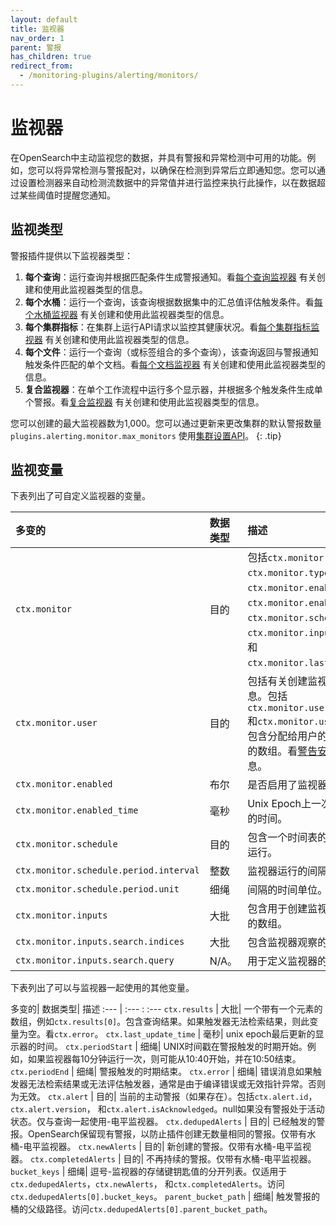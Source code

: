 ```yaml
---
layout: default
title: 监视器
nav_order: 1
parent: 警报
has_children: true
redirect_from:
  - /monitoring-plugins/alerting/monitors/
---
```


# 监视器

在OpenSearch中主动监视您的数据，并具有警报和异常检测中可用的功能。例如，您可以将异常检测与警报配对，以确保在检测到异常后立即通知您。您可以通过设置检测器来自动检测流数据中的异常值并进行监控来执行此操作，以在数据超过某些阈值时提醒您通知。

## 监视类型

警报插件提供以下监视器类型：

1. **每个查询**：运行查询并根据匹配条件生成警报通知。看[每个查询监视器]({{site.url}}{{site.baseurl}}/observing-your-data/alerting/per-query-bucket-monitors/) 有关创建和使用此监视器类型的信息。
1. **每个水桶**：运行一个查询，该查询根据数据集中的汇总值评估触发条件。看[每个水桶监视器]({{site.url}}{{site.baseurl}}/observing-your-data/alerting/per-query-bucket-monitors/) 有关创建和使用此监视器类型的信息。
1. **每个集群指标**：在集群上运行API请求以监控其健康状况。看[每个集群指标监视器]({{site.url}}{{site.baseurl}}/observing-your-data/alerting/per-cluster-metrics-monitors/) 有关创建和使用此监视器类型的信息。
1. **每个文件**：运行一个查询（或标签组合的多个查询），该查询返回与警报通知触发条件匹配的单个文档。看[每个文档监视器]({{site.url}}{{site.baseurl}}/observing-your-data/alerting/per-document-monitors/) 有关创建和使用此监视器类型的信息。
1. **复合监视器**：在单个工作流程中运行多个显示器，并根据多个触发条件生成单个警报。看[复合监视器]({{site.url}}{{site.baseurl}}/observing-your-data/alerting/composite-monitors/) 有关创建和使用此监视器类型的信息。

您可以创建的最大监视器数为1,000。您可以通过更新来更改集群的默认警报数量`plugins.alerting.monitor.max_monitors` 使用[集群设置API]({{site.url}}{{site.baseurl}}/observing-your-data/alerting/settings/)。
{: .tip}

## 监视变量

下表列出了可自定义监视器的变量。

多变的| 数据类型| 描述
:--- | :--- | :---
`ctx.monitor` | 目的| 包括`ctx.monitor.name`，`ctx.monitor.type`，`ctx.monitor.enabled`，`ctx.monitor.enabled_time`，`ctx.monitor.schedule`，`ctx.monitor.inputs`，`triggers` 和`ctx.monitor.last_update_time`。
`ctx.monitor.user` | 目的| 包括有关创建监视器的用户的信息。包括`ctx.monitor.user.backend_roles` 和`ctx.monitor.user.roles`，其中包含分配给用户的后端角色和角色的数组。看[警告安全性]({{site.url}}{{site.baseurl}}/monitoring-plugins/alerting/security/) 了解更多信息。
`ctx.monitor.enabled` | 布尔| 是否启用了监视器。
`ctx.monitor.enabled_time` | 毫秒| Unix Epoch上一次启用了显示器的时间。
`ctx.monitor.schedule` | 目的| 包含一个时间表的时间表或何时应运行。
`ctx.monitor.schedule.period.interval` | 整数| 监视器运行的间隔。
`ctx.monitor.schedule.period.unit` | 细绳| 间隔的时间单位。
`ctx.monitor.inputs` | 大批| 包含用于创建监视器的索引和定义的数组。
`ctx.monitor.inputs.search.indices` | 大批| 包含监视器观察的索引的数组。
`ctx.monitor.inputs.search.query` | N/A。| 用于定义监视器的定义。

下表列出了可以与监视器一起使用的其他变量。

多变的| 数据类型| 描述
:--- | :--- : :---
`ctx.results` | 大批| 一个带有一个元素的数组，例如`ctx.results[0]`。包含查询结果。如果触发器无法检索结果，则此变量为空。看`ctx.error`。
`ctx.last_update_time` | 毫秒| unix epoch最后更新的显示器的时间。
`ctx.periodStart` | 细绳| UNIX时间戳在警报触发的时期开始。例如，如果监视器每10分钟运行一次，则可能从10:40开始，并在10:50结束。
`ctx.periodEnd` | 细绳| 警报触发的时期结束。
`ctx.error` | 细绳| 错误消息如果触发器无法检索结果或无法评估触发器，通常是由于编译错误或无效指针异常。否则为无效。
`ctx.alert` | 目的| 当前的主动警报（如果存在）。包括`ctx.alert.id`，`ctx.alert.version`， 和`ctx.alert.isAcknowledged`。null如果没有警报处于活动状态。仅与查询一起使用-电平监视器。
`ctx.dedupedAlerts` | 目的| 已经触发的警报。OpenSearch保留现有警报，以防止插件创建无数量相同的警报。仅带有水桶-电平监视器。
`ctx.newAlerts` | 目的| 新创建的警报。仅带有水桶-电平监视器。
`ctx.completedAlerts` | 目的| 不再持续的警报。仅带有水桶-电平监视器。
`bucket_keys` | 细绳| 逗号-监视器的存储键钥匙值的分开列表。仅适用于`ctx.dedupedAlerts`，`ctx.newAlerts`， 和`ctx.completedAlerts`。访问`ctx.dedupedAlerts[0].bucket_keys`。
`parent_bucket_path` | 细绳| 触发警报的桶的父级路径。访问`ctx.dedupedAlerts[0].parent_bucket_path`。


